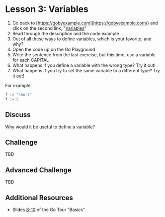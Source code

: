 # Lesson 3: Variables

1. Go back to [https://gobyexample.com](https://gobyexample.com/) and click on the second link, "[Variables](https://gobyexample.com/variables)"
2. Read through the description and the code example
3. Out of all these ways to define variables, which is your favorite, and why?
4. Open the code up on the Go Playground
5. Write the sentence from the last exercise, but this time, use a variable for each CAPITAL
6. What happens if you define a variable with the wrong type? Try it out! 
7. What happens if you try to set the same variable to a different type? Try it out!

For example:

```go
f := "short"
f := 5
```

## Discuss

Why would it be useful to define a variable?

## Challenge

TBD

## Advanced Challenge

TBD

## Additional Resources

* Slides [8-10](https://tour.golang.org/basics/8) of the Go Tour "Basics"



